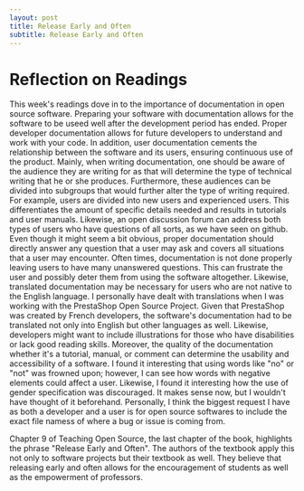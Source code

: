 ```yaml
---
layout: post
title: Release Early and Often
subtitle: Release Early and Often
---
```


# Reflection on Readings 

This week's readings dove in to the importance of documentation in open source software. Preparing your software with documentation allows for the software to be useed well after the development period has ended. Proper developer documentation allows for future developers to understand and work with your code. In addition, user documentation cements the relationship between the software and its users, ensuring continuous use of the product. Mainly, when writing documentation, one should be aware of the audience they are writing for as that will determine the type of technical writing that he or she produces. Furthermore, these audiences can be divided into subgroups that would further alter the type of writing required. For example, users are divided into new users and experienced users. This differentiates the amount of specific details needed and results in tutorials and user manuals. Likewise, an open discussion forum can address both types of users who have questions of all sorts, as we have seen on github. Even though it might seem a bit obvious, proper documentation should directly answer any question that a user may ask and covers all situations that a user may encounter. Often times, documentation is not done properly leaving users to have many unanswered questions. This can frustrate the user and possibly deter them from using the software altogether. Likewise, translated documentation may be necessary for users who are not native to the English language. I personally have dealt with translations when I was working with the PrestaShop Open Source Project. Given that PrestaShop was created by French developers, the software's documentation had to be translated not only into English but other languages as well. Likewise, developers might want to include illustrations for those who have disabilities or lack good reading skills. Moreover, the quality of the documentation whether it's a tutorial, manual, or comment can determine the usability and accessibility of a software. I found it interesting that using words like "no" or "not" was frowned upon; however, I can see how words with negative elements could affect a user. Likewise, I found it interesting how the use of gender specification was discouraged. It makes sense now, but I wouldn't have thought of it beforehand. Personally, I think the biggest request I have as both a developer and a user is for open source softwares to include the exact file namess of where a bug or issue is coming from. 

Chapter 9 of Teaching Open Source, the last chapter of the book, highlights the phrase "Release Early and Often". The authors of the textbook apply this not only to software projects but their textbook as well. They believe that releasing early and often allows for the encouragement of students as well as the empowerment of professors. 
